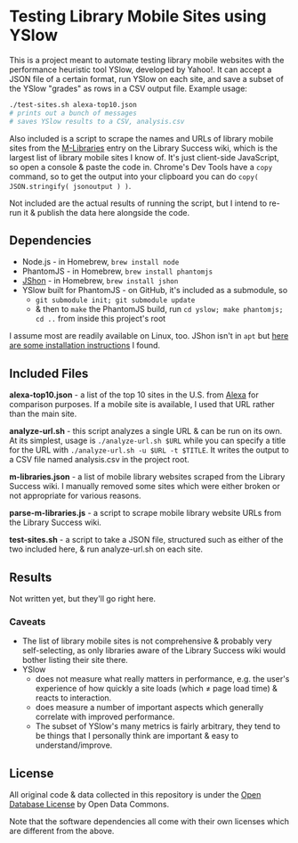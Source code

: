 # Testing Library Mobile Sites using YSlow

This is a project meant to automate testing library mobile websites with the performance heuristic tool YSlow, developed by Yahoo!. It can accept a JSON file of a certain format, run YSlow on each site, and save a subset of the YSlow "grades" as rows in a CSV output file. Example usage:

```sh
./test-sites.sh alexa-top10.json
# prints out a bunch of messages
# saves YSlow results to a CSV, analysis.csv
```

Also included is a script to scrape the names and URLs of library mobile sites from the [M-Libraries](http://www.libsuccess.org/index.php?title=M-Libraries#Mobile_interfaces_.28and.2For_OPACS.29) entry on the Library Success wiki, which is the largest list of library mobile sites I know of. It's just client-side JavaScript, so open a console & paste the code in. Chrome's Dev Tools have a `copy` command, so to get the output into your clipboard you can do `copy( JSON.stringify( jsonoutput ) )`.

Not included are the actual results of running the script, but I intend to re-run it & publish the data here alongside the code.

## Dependencies

- Node.js - in Homebrew, `brew install node`
- PhantomJS - in Homebrew, `brew install phantomjs`
- [JShon](http://kmkeen.com/jshon/) - in Homebrew, `brew install jshon`
- YSlow built for PhantomJS - on GitHub, it's included as a submodule, so
  - `git submodule init; git submodule update`
  - & then to `make` the PhantomJS build, run `cd yslow; make phantomjs; cd ..` from inside this project's root

I assume most are readily available on Linux, too. JShon isn't in `apt` but [here are some installation instructions](http://wiki.alfresco-shell-tools.googlecode.com/git-history/8bd1a104496176b737d9f4056651a18234b4df99/InstallationGuide.wiki) I found.

## Included Files

**alexa-top10.json** - a list of the top 10 sites in the U.S. from [Alexa](http://www.alexa.com/topsites/countries/US) for comparison purposes. If a mobile site is available, I used that URL rather than the main site.

**analyze-url.sh** - this script analyzes a single URL & can be run on its own. At its simplest, usage is `./analyze-url.sh $URL` while you can specify a title for the URL with `./analyze-url.sh -u $URL -t $TITLE`. It writes the output to a CSV file named analysis.csv in the project root.

**m-libraries.json** - a list of mobile library websites scraped from the Library Success wiki. I manually removed some sites which were either broken or not appropriate for various reasons.

**parse-m-libraries.js** - a script to scrape mobile library website URLs from the Library Success wiki.

**test-sites.sh** - a script to take a JSON file, structured such as either of the two included here, & run analyze-url.sh on each site.

## Results

Not written yet, but they'll go right here.

### Caveats

- The list of library mobile sites is not comprehensive & probably very self-selecting, as only libraries aware of the Library Success wiki would bother listing their site there.
- YSlow
  - does not measure what really matters in performance, e.g. the user's experience of how quickly a site loads (which ≠ page load time) & reacts to interaction.
  - does measure a number of important aspects which generally correlate with improved performance.
  - The subset of YSlow's many metrics is fairly arbitrary, they tend to be things that I personally think are important & easy to understand/improve.

## License

All original code & data collected in this repository is under the [Open Database License](http://opendatacommons.org/licenses/odbl/) by Open Data Commons.

Note that the software dependencies all come with their own licenses which are different from the above.
